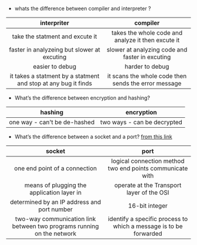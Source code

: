 
- whats the difference between compiler and interpreter ?

|                           interpriter                              |                      compiler                         |
|:------------------------------------------------------------------:|:-----------------------------------------------------:|
|                take the statment and excute it                     |   takes the whole code and analyze it then excute it  |
|              faster in analyzeing but slower at excuting           |   slower at analyzing code and faster in excuting     |
|                             easier to debug                        |                   harder to debug                     |
|   it takes a statment by a statment and stop at any bug it finds   |  it scans the whole code then sends the error message |


- What’s the difference between encryption and hashing?

|               hashing                       |                encryption                         |
|:-------------------------------------------:|:-------------------------------------------------:|
|        one way - can't be de-hashed         |          two ways - can be decrypted              |


- What’s the difference between a socket and a port? [from this link](https://searchnetworking.techtarget.com/answer/What-is-the-difference-between-a-port-and-a-socket)

|               socket                       |                port                         |
|:-------------------------------------------:|:-------------------------------------------------:|
|        one end point of a connection         |          logical connection method two end points communicate with |
|  means of plugging the application layer in | operate at the Transport layer of the OSI |
| determined by an IP address and port number | 16-bit integer  |
|  two-way communication link between two programs running on the network | identify a specific process to which a message is to be forwarded  |

